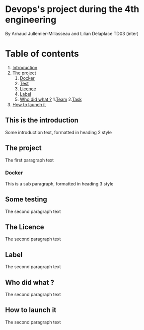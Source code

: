 # Devops's project during the 4th engineering 
By Arnaud Jullemier-Millasseau and Lilian Delaplace TD03 (inter)
# Table of contents
1. [Introduction](#introduction)
2. [The project](#theproject)
    1. [Docker](#docker)
    2. [Test](#test)
    3. [Licence](#licence)
    4. [Label](#label)
    5. [Who did what ?](#who)
       1.[Team](#team)
       2.[Task](#task)
3. [How to launch it](#nasa)

## This is the introduction <a name="introduction"></a>
Some introduction text, formatted in heading 2 style

## The project <a name="theproject"></a>
The first paragraph text

### Docker <a name="docker"></a>
This is a sub paragraph, formatted in heading 3 style

## Some testing <a name="test"></a>
The second paragraph text

## The Licence <a name="licence"></a>
The second paragraph text

## Label <a name="label"></a>
The second paragraph text

## Who did what ? <a name="who"></a>
The second paragraph text

## How to launch it <a name="nasa"></a>
The second paragraph text
